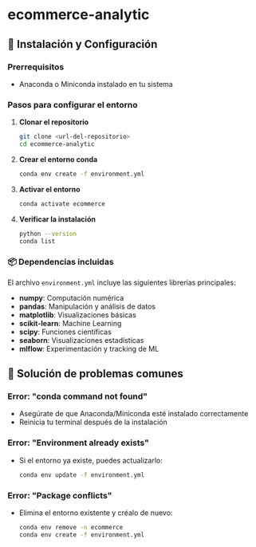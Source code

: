 # ecommerce-analytic




## 🚀 Instalación y Configuración

### Prerrequisitos
- Anaconda o Miniconda instalado en tu sistema

### Pasos para configurar el entorno

1. **Clonar el repositorio**
   ```bash
   git clone <url-del-repositorio>
   cd ecommerce-analytic
   ```

2. **Crear el entorno conda**
   ```bash
   conda env create -f environment.yml
   ```

3. **Activar el entorno**
   ```bash
   conda activate ecommerce
   ```

4. **Verificar la instalación**
   ```bash
   python --version
   conda list
   ```

### 📦 Dependencias incluidas

El archivo `environment.yml` incluye las siguientes librerías principales:
- **numpy**: Computación numérica
- **pandas**: Manipulación y análisis de datos
- **matplotlib**: Visualizaciones básicas
- **scikit-learn**: Machine Learning
- **scipy**: Funciones científicas
- **seaborn**: Visualizaciones estadísticas
- **mlflow**: Experimentación y tracking de ML

## 🔧 Solución de problemas comunes

### Error: "conda command not found"
- Asegúrate de que Anaconda/Miniconda esté instalado correctamente
- Reinicia tu terminal después de la instalación

### Error: "Environment already exists"
- Si el entorno ya existe, puedes actualizarlo:
  ```bash
  conda env update -f environment.yml
  ```

### Error: "Package conflicts"
- Elimina el entorno existente y créalo de nuevo:
  ```bash
  conda env remove -n ecommerce
  conda env create -f environment.yml
  ```


